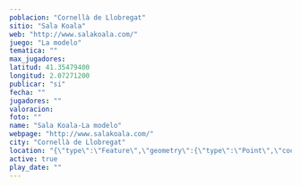 ```yaml
---
poblacion: "Cornellà de Llobregat"
sitio: "Sala Koala"
web: "http://www.salakoala.com/"
juego: "La modelo"
tematica: ""
max_jugadores: 
latitud: 41.35479400
longitud: 2.07271200
publicar: "si"
fecha: ""
jugadores: ""
valoracion: 
foto: ""
name: "Sala Koala-La modelo"
webpage: "http://www.salakoala.com/"
city: "Cornellà de Llobregat"
location: "{\"type\":\"Feature\",\"geometry\":{\"type\":\"Point\",\"coordinates\":[\"41,35479400\",\"2,07271200\"]}}"
active: true
play_date: ""
---
```

